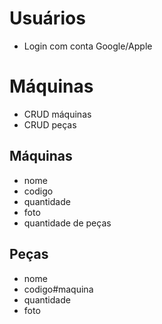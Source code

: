 # Usuários #

 - Login com conta Google/Apple

# Máquinas #

 - CRUD máquinas
 - CRUD peças

## Máquinas ##
 - nome
 - codigo
 - quantidade
 - foto
 - quantidade de peças

## Peças ##
 - nome
 - codigo#maquina
 - quantidade
 - foto